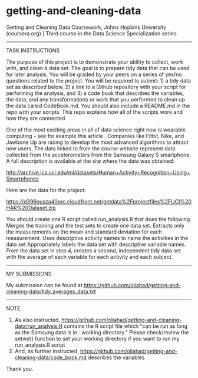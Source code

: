 # getting-and-cleaning-data
Getting and Cleaning Data Coursework, Johns Hopkins University (coursera.org) | Third course in the Data Science Specialization series

- - - - - - - - - - - - - - - - - - - - - -
TASK INSTRUCTIONS

The purpose of this project is to demonstrate your ability to collect, work with, and clean a data set. The goal is to prepare tidy data that can be used for later analysis. You will be graded by your peers on a series of yes/no questions related to the project. You will be required to submit: 1) a tidy data set as described below, 2) a link to a Github repository with your script for performing the analysis, and 3) a code book that describes the variables, the data, and any transformations or work that you performed to clean up the data called CodeBook.md. You should also include a README.md in the repo with your scripts. This repo explains how all of the scripts work and how they are connected.  

One of the most exciting areas in all of data science right now is wearable computing - see for example this article . Companies like Fitbit, Nike, and Jawbone Up are racing to develop the most advanced algorithms to attract new users. The data linked to from the course website represent data collected from the accelerometers from the Samsung Galaxy S smartphone. A full description is available at the site where the data was obtained: 

http://archive.ics.uci.edu/ml/datasets/Human+Activity+Recognition+Using+Smartphones 

Here are the data for the project: 

https://d396qusza40orc.cloudfront.net/getdata%2Fprojectfiles%2FUCI%20HAR%20Dataset.zip 

You should create one R script called run_analysis.R that does the following. 
Merges the training and the test sets to create one data set.
Extracts only the measurements on the mean and standard deviation for each measurement. 
Uses descriptive activity names to name the activities in the data set
Appropriately labels the data set with descriptive variable names. 
From the data set in step 4, creates a second, independent tidy data set with the average of each variable for each activity and each subject.

- - - - - - - - - - - - - - - - - - - - - -
MY SUBMISSIONS

My submission can be found at https://github.com/oliahad/getting-and-cleaning-data/tidy_averages_data.txt

- - - - - - - - - - - - - - - - - - - - - -
NOTE

1. As also instructed, https://github.com/oliahad/getting-and-cleaning-data/run_analysis.R contains the R script file which "can be run as long as the Samsung data is in...working directory." Please check/review the setwd() function to set your working directory if you want to run my run_analysis.R script
2. And, as further instructed, https://github.com/oliahad/getting-and-cleaning-data/code_book.md describes the variables



Thank you.
